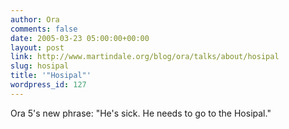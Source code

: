 ```yaml
---
author: Ora
comments: false
date: 2005-03-23 05:00:00+00:00
layout: post
link: http://www.martindale.org/blog/ora/talks/about/hosipal
slug: hosipal
title: '"Hosipal"'
wordpress_id: 127
---
```


Ora 5's new phrase: "He's sick. He needs to go to the Hosipal."
